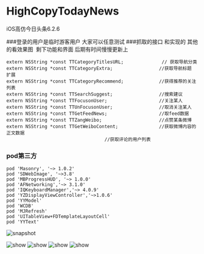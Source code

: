# HighCopyTodayNews
iOS高仿今日头条6.2.6

###登录的用户是临时游客用户 大家可以任意测试
###抓取的接口 和实现的 其他的看效果图  剩下功能和界面 后期有时间慢慢更新上
```objc
extern NSString *const TTCategoryTitlesURL;              // 获取导航分类
extern NSString *const TTCategoryExtra;                 //获取导航标题 扩展
extern NSString *const TTCategoryRecommend;             //获得推荐的关注列表
extern NSString *const TTSearchSuggest;                 //搜索建议
extern NSString *const TTFocusonUser;                   //关注某人
extern NSString *const TTUnFocusonUser;                 //取消关注某人
extern NSString *const TTGetFeedNews;                   //取feed数据
extern NSString *const TTZangWeibo;                     //点赞某条微博
extern NSString *const TTGetWeiboContent;               //获取微博内容的正文数据
                                    //获取评论的用户列表
 ```           

### pod第三方
```objc
pod 'Masonry', '~> 1.0.2'
pod 'SDWebImage', '~>3.8'
pod 'MBProgressHUD', '~> 1.0.0'
pod 'AFNetworking','~> 3.1.0'
pod 'IQKeyboardManager','~> 4.0.9'
pod 'YZDisplayViewController','~>1.0.6'
pod 'YYModel'
pod 'WCDB'
pod 'MJRefresh'
pod 'UITableView+FDTemplateLayoutCell'
pod 'YYText'
```

![snapshot](https://raw.githubusercontent.com/hackxhj/HighCopyTodayNews/master/img/mm.gif)

 <img src="https://raw.githubusercontent.com/hackxhj/HighCopyTodayNews/master/img/1.jpg" alt="show" title="show">
 <img src="https://raw.githubusercontent.com/hackxhj/HighCopyTodayNews/master/img/2.jpg" alt="show" title="show">
 <img src="https://raw.githubusercontent.com/hackxhj/HighCopyTodayNews/master/img/3.jpg" alt="show" title="show">
 <img src="https://raw.githubusercontent.com/hackxhj/HighCopyTodayNews/master/img/4.jpg" alt="show" title="show">


